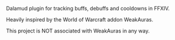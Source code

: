 Dalamud plugin for tracking buffs, debuffs and cooldowns in FFXIV.

Heavily inspired by the World of Warcraft addon WeakAuras.

This project is NOT associated with WeakAuras in any way.